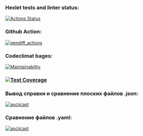 ### Hexlet tests and linter status:
[![Actions Status](https://github.com/figan915/python-project-50/actions/workflows/hexlet-check.yml/badge.svg)](https://github.com/figan915/python-project-50/actions)

### Github Action:
[![gendiff_actions](https://github.com/figan915/python-project-50/actions/workflows/test_gendiff.yml/badge.svg)](https://github.com/figan915/python-project-50/actions/workflows/test_gendiff.yml)

### Codeclimat bages:
[![Maintainability](https://api.codeclimate.com/v1/badges/27eeae5c397c3a911be0/maintainability)](https://codeclimate.com/github/figan915/python-project-50/maintainability)

### [![Test Coverage](https://api.codeclimate.com/v1/badges/27eeae5c397c3a911be0/test_coverage)](https://codeclimate.com/github/figan915/python-project-50/test_coverage)

### Вывод справки и сравнение плоских файлов .json:
[![asciicast](https://asciinema.org/a/8qYeZ5rUpL2baDSxJtVinYiYb.svg)](https://asciinema.org/a/8qYeZ5rUpL2baDSxJtVinYiYb)

### Сравнение файлов .yaml:
[![asciicast](https://asciinema.org/a/DRkbv8mPrnRfeQiJawmWQ7Mn8.svg)](https://asciinema.org/a/DRkbv8mPrnRfeQiJawmWQ7Mn8)
